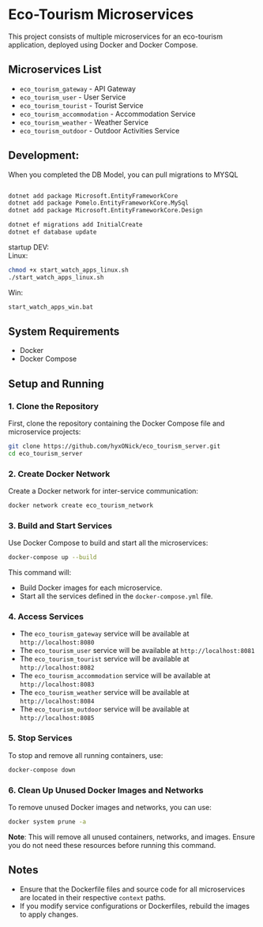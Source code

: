 # Eco-Tourism Microservices

This project consists of multiple microservices for an eco-tourism application, deployed using Docker and Docker Compose.

## Microservices List

- `eco_tourism_gateway` - API Gateway
- `eco_tourism_user` - User Service
- `eco_tourism_tourist` - Tourist Service
- `eco_tourism_accommodation` - Accommodation Service
- `eco_tourism_weather` - Weather Service
- `eco_tourism_outdoor` - Outdoor Activities Service

## Development:

When you completed the DB Model, you can pull migrations to MYSQL
```bash

dotnet add package Microsoft.EntityFrameworkCore
dotnet add package Pomelo.EntityFrameworkCore.MySql
dotnet add package Microsoft.EntityFrameworkCore.Design

dotnet ef migrations add InitialCreate
dotnet ef database update
```
startup DEV:
<br >
Linux:
```bash
chmod +x start_watch_apps_linux.sh
./start_watch_apps_linux.sh
```
Win:
```bash
start_watch_apps_win.bat
```

## System Requirements

- Docker
- Docker Compose

## Setup and Running

### 1. Clone the Repository

First, clone the repository containing the Docker Compose file and microservice projects:

```bash
git clone https://github.com/hyxONick/eco_tourism_server.git
cd eco_tourism_server
```

### 2. Create Docker Network

Create a Docker network for inter-service communication:

```bash
docker network create eco_tourism_network
```

### 3. Build and Start Services

Use Docker Compose to build and start all the microservices:

```bash
docker-compose up --build
```

This command will:
- Build Docker images for each microservice.
- Start all the services defined in the `docker-compose.yml` file.

### 4. Access Services

- The `eco_tourism_gateway` service will be available at `http://localhost:8080`
- The `eco_tourism_user` service will be available at `http://localhost:8081`
- The `eco_tourism_tourist` service will be available at `http://localhost:8082`
- The `eco_tourism_accommodation` service will be available at `http://localhost:8083`
- The `eco_tourism_weather` service will be available at `http://localhost:8084`
- The `eco_tourism_outdoor` service will be available at `http://localhost:8085`

### 5. Stop Services

To stop and remove all running containers, use:

```bash
docker-compose down
```

### 6. Clean Up Unused Docker Images and Networks

To remove unused Docker images and networks, you can use:

```bash
docker system prune -a
```

**Note**: This will remove all unused containers, networks, and images. Ensure you do not need these resources before running this command.

## Notes

- Ensure that the Dockerfile files and source code for all microservices are located in their respective `context` paths.
- If you modify service configurations or Dockerfiles, rebuild the images to apply changes.
